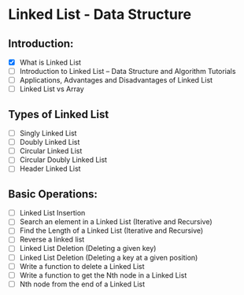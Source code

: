 # Linked List - Data Structure

## Introduction:
- [x] What is Linked List
- [ ] Introduction to Linked List – Data Structure and Algorithm Tutorials
- [ ] Applications, Advantages and Disadvantages of Linked List
- [ ] Linked List vs Array
## Types of Linked List
- [ ] Singly Linked List
- [ ] Doubly Linked List
- [ ] Circular Linked List
- [ ] Circular Doubly Linked List
- [ ] Header Linked List
## Basic Operations:
- [ ] Linked List Insertion
- [ ] Search an element in a Linked List (Iterative and Recursive)
- [ ] Find the Length of a Linked List (Iterative and Recursive)
- [ ] Reverse a linked list
- [ ] Linked List Deletion (Deleting a given key)
- [ ] Linked List Deletion (Deleting a key at a given position)
- [ ] Write a function to delete a Linked List
- [ ] Write a function to get the Nth node in a Linked List
- [ ] Nth node from the end of a Linked List